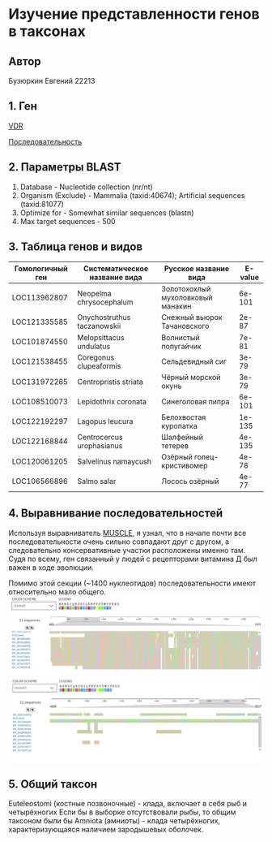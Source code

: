 # Изучение представленности генов в таксонах
## Автор
Бузюркин Евгений 22213
## 1. Ген
[VDR](https://www.ncbi.nlm.nih.gov/gene/7421) 

[Последовательность](https://www.ncbi.nlm.nih.gov/nuccore/AY413664.1?report=genbank)

## 2. Параметры BLAST
1. Database - Nucleotide collection (nr/nt)
2. Organism (Exclude) - Mammalia (taxid:40674); Artificial sequences (taxid:81077)
3. Optimize for - Somewhat similar sequences (blastn)
4. Max target sequences - 500

## 3. Таблица генов и видов
| Гомологичный ген | Систематическое название вида | Русское название вида | E-value |
| --- | --- | --- | --- |
| LOC113962807 | Neopelma chrysocephalum | Золотохохлый мухоловковый манакин | 6e-101 |
| LOC121335585 | Onychostruthus taczanowskii | Снежный вьюрок Тачановского | 2e-87 |
| LOC101874550 | Melopsittacus undulatus | Волнистый попугайчик | 7e-81 |
| LOC121538455 | Coregonus clupeaformis | Сельдевидный сиг | 3e-79 |
| LOC131972265 | Centropristis striata | Чёрный морской окунь | 3e-79 |
| LOC108510073 | Lepidothrix coronata | Синеголовая пипра | 6e-101 |
| LOC122192297 | Lagopus leucura | Белохвостая куропатка | 1e-135 |
| LOC122168844 | Centrocercus urophasianus | Шалфейный тетерев | 4e-135 |
| LOC120061205 | Salvelinus namaycush | Озёрный голец-кристивомер | 4e-78 |
| LOC106566896 | Salmo salar | Лосось озёрный | 4e-77 |

## 4. Выравнивание последовательностей
Используя выравниватель [MUSCLE](https://www.ebi.ac.uk/jdispatcher/msa/muscle), я узнал, что в начале почти все последовательности очень сильно совпадают друг с другом, а следовательно консервативные участки расположены именно там. Судя по всему, ген связанный у людей с рецепторами витамина Д был важен в ходе эволюции. 

Помимо этой секции (~1400 нуклеотидов) последовательности имеют относительно мало общего.
![alt text](image.png)
![alt text](image-1.png)

## 5. Общий таксон
Euteleostomi (костные позвоночные) - клада, включает в себя рыб и четырёхногих
Если бы в выборке отсутствовали рыбы, то общим таксоном были бы Amniota (амниоты) - клада четырёхногих, характеризующаяся наличием зародышевых оболочек.